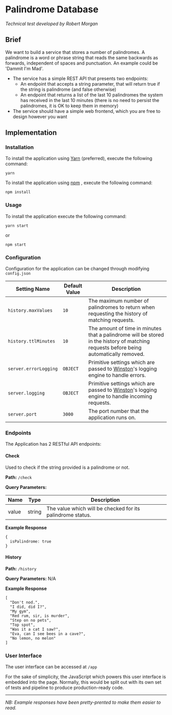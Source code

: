# Palindrome Database 
*Technical test developed by Robert Morgan*

## Brief

We want to build a service that stores a number of palindromes. A palindrome is a word or phrase string that reads the same backwards as forwards, independent of spaces and punctuation. An example could be 'Dammit I'm Mad'.
- The service has a simple REST API that presents two endpoints:
  - An endpoint that accepts a string parameter, that will return true if the string is palindrome (and false otherwise) 
  - An endpoint that returns a list of the last 10 palindromes the system has received in the last 10 minutes (there is no need to persist the palindromes, it is OK to keep them in memory) 
- The service should have a simple web frontend, which you are free to design however you want

## Implementation

### Installation

To install the application using [Yarn](https://yarnpkg.com/en/) (preferred), execute the following command:

    yarn
To install the application using [npm](https://www.npmjs.com/get-npm) , execute the following command:

    npm install

### Usage

To install the application execute the following command:

    yarn start
or

    npm start

### Configuration

Configuration for the application can be changed through modifying `config.json`

| Setting Name | Default Value | Description |
|--|--|--|
| `history.maxValues` | `10` | The maximum number of palindromes to return when requesting the history of matching requests. |
| `history.ttlMinutes` | `10` | The amount of time in minutes that a palindrome will be stored in the history of matching requests before being automatically removed. |
| `server.errorLogging` | `OBJECT` | Primitive settings which are passed to [Winston](https://github.com/winstonjs/winston)'s logging engine to handle errors. |
| `server.logging` | `OBJECT` | Primitive settings which are passed to [Winston](https://github.com/winstonjs/winston)'s logging engine to handle incoming requests. |
| `server.port` | `3000` | The port number that the application runs on. |

### Endpoints

The Application has 2  RESTful API endpoints:

#### Check

Used to check if the string provided is a palindrome or not.

**Path:** `/check`

**Query Parameters:**

| Name | Type | Description |
|--|--|--|
| value | string | The value which will be checked for its palindrome status.|

**Example Response**

    {
      isPalindrome: true
    }

#### History

**Path:** `/history`

**Query Parameters:** N/A

**Example Response**

    [
      "Don't nod.",
      "I did, did I?",
      "My gym",
      "Red rum, sir, is murder",
      "Step on no pets",
      "Top spot",
      "Was it a cat I saw?",
      "Eva, can I see bees in a cave?",
      "No lemon, no melon"
    ]

### User Interface

The user interface can be accessed at `/app`

For the sake of simplicity, the JavaScript which powers this user interface is embedded into the page. Normally, this would be split out with its own set of tests and pipeline to produce production-ready code. 

---
*NB: Example responses have been pretty-prented to make them easier to read.*